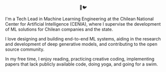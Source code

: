 <p align="center"> 🌱🐦 </p>

I'm a Tech Lead in Machine Learning Engineering at the Chilean National Center for Artificial Intelligence (CENIA), where I supervise the development of ML solutions for Chilean companies and the state.

I love designing and building end-to-end ML systems, aiding in the research and development of deep generative models, and contributing to the open source community.

In my free time, I enjoy reading, practicing creative coding, implementing papers that lack publicly available code, doing yoga, and going for a swim.

